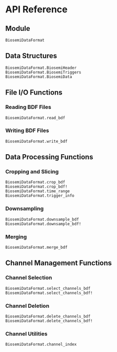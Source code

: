 # API Reference

## Module

```@docs
BiosemiDataFormat
```

## Data Structures

```@docs
BiosemiDataFormat.BiosemiHeader
BiosemiDataFormat.BiosemiTriggers
BiosemiDataFormat.BiosemiData
```

## File I/O Functions

### Reading BDF Files

```@docs
BiosemiDataFormat.read_bdf
```

### Writing BDF Files

```@docs
BiosemiDataFormat.write_bdf
```

## Data Processing Functions

### Cropping and Slicing

```@docs
BiosemiDataFormat.crop_bdf
BiosemiDataFormat.crop_bdf!
BiosemiDataFormat.time_range
BiosemiDataFormat.trigger_info
```

### Downsampling

```@docs
BiosemiDataFormat.downsample_bdf
BiosemiDataFormat.downsample_bdf!
```

### Merging

```@docs
BiosemiDataFormat.merge_bdf
```

## Channel Management Functions

### Channel Selection

```@docs
BiosemiDataFormat.select_channels_bdf
BiosemiDataFormat.select_channels_bdf!
```

### Channel Deletion

```@docs
BiosemiDataFormat.delete_channels_bdf
BiosemiDataFormat.delete_channels_bdf!
```

### Channel Utilities

```@docs
BiosemiDataFormat.channel_index
```
